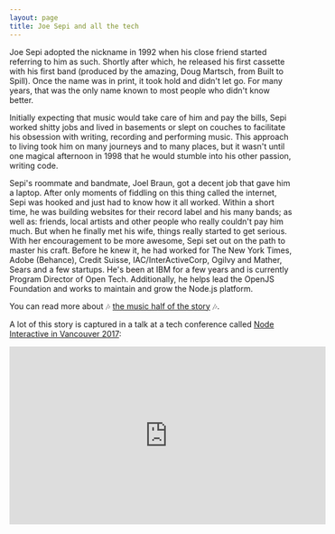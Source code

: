```yaml
---
layout: page
title: Joe Sepi and all the tech
---
```


Joe Sepi adopted the nickname in 1992 when his close friend started referring to him as such. Shortly after which, he released his first cassette with his first band (produced by the amazing, Doug Martsch, from Built to Spill). Once the name was in print, it took hold and didn't let go. For many years, that was the only name known to most people who didn't know better.

Initially expecting that music would take care of him and pay the bills, Sepi worked shitty jobs and lived in basements or slept on couches to facilitate his obsession with writing, recording and performing music. This approach to living took him on many journeys and to many places, but it wasn't until one magical afternoon in 1998 that he would stumble into his other passion, writing code.

Sepi's roommate and bandmate, Joel Braun, got a decent job that gave him a laptop. After only moments of fiddling on this thing called the internet, Sepi was hooked and just had to know how it all worked. Within a short time, he was building websites for their record label and his many bands; as well as: friends, local artists and other people who really couldn't pay him much. But when he finally met his wife, things really started to get serious. With her encouragement to be more awesome, Sepi set out on the path to master his craft. Before he knew it, he had worked for The New York Times, Adobe (Behance), Credit Suisse, IAC/InterActiveCorp, Ogilvy and Mather, Sears and a few startups. He's been at IBM for a few years and is currently Program Director of Open Tech. Additionally, he helps lead the OpenJS Foundation and works to maintain and grow the Node.js platform.

You can read more about 🎶 [the music half of the story](/music/) 🎶.

A lot of this story is captured in a talk at a tech conference called [Node Interactive in Vancouver 2017](http://events17.linuxfoundation.org/events/node-interactive):

<iframe width="560" height="315" src="https://www.youtube.com/embed/9BDn6HYmgWc" frameborder="0" gesture="media" allow="encrypted-media" allowfullscreen></iframe>


